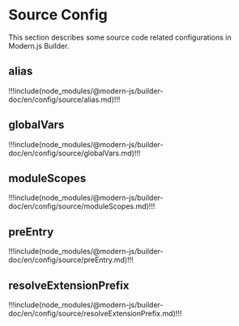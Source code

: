 # Source Config

This section describes some source code related configurations in Modern.js Builder.

## alias

!!!include(node_modules/@modern-js/builder-doc/en/config/source/alias.md)!!!

## globalVars

!!!include(node_modules/@modern-js/builder-doc/en/config/source/globalVars.md)!!!

## moduleScopes

!!!include(node_modules/@modern-js/builder-doc/en/config/source/moduleScopes.md)!!!

## preEntry

!!!include(node_modules/@modern-js/builder-doc/en/config/source/preEntry.md)!!!

## resolveExtensionPrefix

!!!include(node_modules/@modern-js/builder-doc/en/config/source/resolveExtensionPrefix.md)!!!
